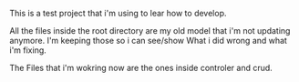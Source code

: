 This is a test project that i'm using to lear how to develop.

All the files inside the root directory are my old model that i'm not updating anymore. 
I'm keeping those so i can see/show What i did wrong and what i'm fixing.

The Files that i'm wokring now are the ones inside controler and crud.
